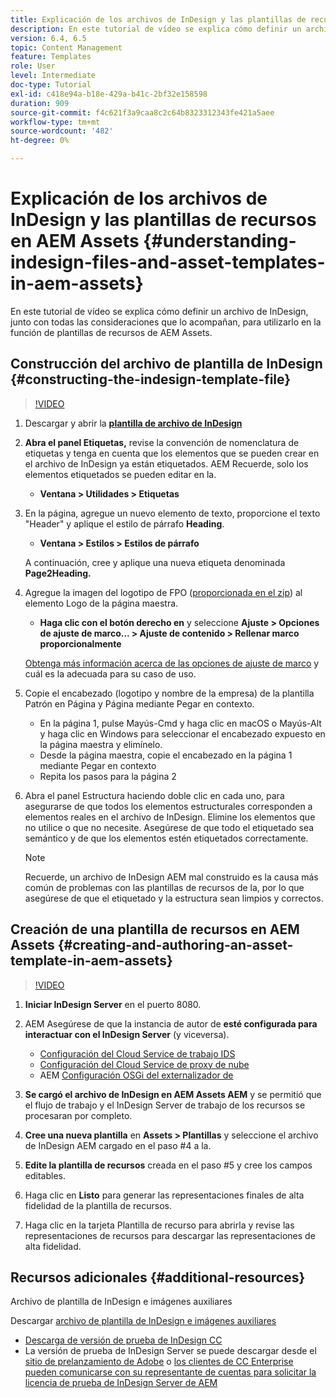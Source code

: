 ```yaml
---
title: Explicación de los archivos de InDesign y las plantillas de recursos en AEM Assets
description: En este tutorial de vídeo se explica cómo definir un archivo de InDesign, junto con todas las consideraciones que lo acompañan, para utilizarlo en la función de plantillas de recursos de AEM Assets.
version: 6.4, 6.5
topic: Content Management
feature: Templates
role: User
level: Intermediate
doc-type: Tutorial
exl-id: c418e94a-b18e-429a-b41c-2bf32e158598
duration: 909
source-git-commit: f4c621f3a9caa8c2c64b8323312343fe421a5aee
workflow-type: tm+mt
source-wordcount: '482'
ht-degree: 0%

---
```


# Explicación de los archivos de InDesign y las plantillas de recursos en AEM Assets {#understanding-indesign-files-and-asset-templates-in-aem-assets}

En este tutorial de vídeo se explica cómo definir un archivo de InDesign, junto con todas las consideraciones que lo acompañan, para utilizarlo en la función de plantillas de recursos de AEM Assets.

## Construcción del archivo de plantilla de InDesign {#constructing-the-indesign-template-file}

>[!VIDEO](https://video.tv.adobe.com/v/19293?quality=12&learn=on)

1. Descargar y abrir la [**plantilla de archivo de InDesign**](assets/asset-templates-tutorial-video--supporting-files.zip)
2. **Abra el panel Etiquetas,** revise la convención de nomenclatura de etiquetas y tenga en cuenta que los elementos que se pueden crear en el archivo de InDesign ya están etiquetados. AEM Recuerde, solo los elementos etiquetados se pueden editar en la.

   * **Ventana > Utilidades > Etiquetas**

3. En la página, agregue un nuevo elemento de texto, proporcione el texto &quot;Header&quot; y aplique el estilo de párrafo **Heading**.

   * **Ventana > Estilos > Estilos de párrafo**

   A continuación, cree y aplique una nueva etiqueta denominada **Page2Heading.**

4. Agregue la imagen del logotipo de FPO ([proporcionada en el zip](assets/asset-templates-tutorial-video--supporting-files.zip)) al elemento Logo de la página maestra.

   * **Haga clic con el botón derecho en** y seleccione **Ajuste > Opciones de ajuste de marco... > Ajuste de contenido > Rellenar marco proporcionalmente**

   [Obtenga más información acerca de las opciones de ajuste de marco](https://helpx.adobe.com/indesign/using/frames-objects.html#fitting_objects_to_frames) y cuál es la adecuada para su caso de uso.

5. Copie el encabezado (logotipo y nombre de la empresa) de la plantilla Patrón en Página y Página mediante Pegar en contexto.

   * En la página 1, pulse Mayús-Cmd y haga clic en macOS o Mayús-Alt y haga clic en Windows para seleccionar el encabezado expuesto en la página maestra y elimínelo.
   * Desde la página maestra, copie el encabezado en la página 1 mediante Pegar en contexto
   * Repita los pasos para la página 2

6. Abra el panel Estructura haciendo doble clic en cada uno, para asegurarse de que todos los elementos estructurales corresponden a elementos reales en el archivo de InDesign. Elimine los elementos que no utilice o que no necesite. Asegúrese de que todo el etiquetado sea semántico y de que los elementos estén etiquetados correctamente.

   >[!NOTE]
   >
   >Recuerde, un archivo de InDesign AEM mal construido es la causa más común de problemas con las plantillas de recursos de la, por lo que asegúrese de que el etiquetado y la estructura sean limpios y correctos.

## Creación de una plantilla de recursos en AEM Assets {#creating-and-authoring-an-asset-template-in-aem-assets}

>[!VIDEO](https://video.tv.adobe.com/v/19294?quality=12&learn=on)

1. **Iniciar InDesign Server** en el puerto 8080.
2. AEM Asegúrese de que la instancia de autor de **esté configurada para interactuar con el InDesign Server** (y viceversa).

   * [Configuración del Cloud Service de trabajo IDS](http://localhost:4502/etc/cloudservices/proxy/ids.html)
   * [Configuración del Cloud Service de proxy de nube](http://localhost:4502/etc/cloudservices/proxy.html)
   * AEM [Configuración OSGi del externalizador de](http://localhost:4502/system/console/configMgr)

3. **Se cargó el archivo de InDesign en AEM Assets AEM** y se permitió que el flujo de trabajo y el InDesign Server de trabajo de los recursos se procesaran por completo.
4. **Cree una nueva plantilla** en **Assets > Plantillas** y seleccione el archivo de InDesign AEM cargado en el paso #4 a la.
5. **Edite la plantilla de recursos** creada en el paso #5 y cree los campos editables.
6. Haga clic en **Listo** para generar las representaciones finales de alta fidelidad de la plantilla de recursos.
7. Haga clic en la tarjeta Plantilla de recurso para abrirla y revise las representaciones de recursos para descargar las representaciones de alta fidelidad.

## Recursos adicionales {#additional-resources}

Archivo de plantilla de InDesign e imágenes auxiliares

Descargar [archivo de plantilla de InDesign e imágenes auxiliares](assets/asset-templates-tutorial-video--supporting-files-1.zip)

* [Descarga de versión de prueba de InDesign CC](https://creative.adobe.com/products/download/indesign)
* La versión de prueba de InDesign Server se puede descargar desde el [sitio de prelanzamiento de Adobe](https://www.adobeprerelease.com/) o [los clientes de CC Enterprise pueden comunicarse con su representante de cuentas para solicitar la licencia de prueba de InDesign Server de AEM](https://www.adobe.com/products/indesignserver/faq.html)
